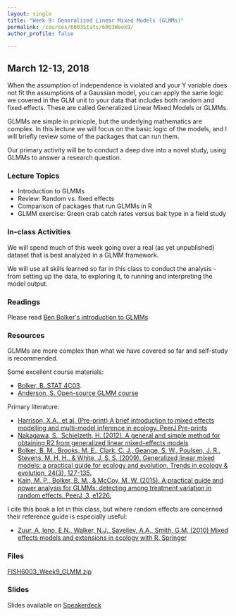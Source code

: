 ```yaml
---
layout: single
title: "Week 9: Generalized Linear Mixed Models (GLMMs)"
permalink: /courses/6003Stats/6003Week9/
author_profile: false

---
```


## March 12-13, 2018

When the assumption of independence is violated and your Y variable does not fit the assumptions of a Gaussian model, you can apply the same logic we covered in the GLM unit to your data that includes both random and fixed effects. These are called Generalized Linear Mixed Models or GLMMs.

GLMMs are simple in prinicple, but the underlying mathematics are complex. In this lecture we will focus on the basic logic of the models, and I will briefly review some of the packages that can run them.

Our primary activity will be to conduct a deep dive into a novel study, using GLMMs to answer a research question.

### Lecture Topics

* Introduction to GLMMs
* Review: Random vs. fixed effects
* Comparison of packages that run GLMMs in R
* GLMM exercise: Green crab catch rates versus bait type in a field study
		
### In-class Activities

We will spend much of this week going over a real (as yet unpublished) dataset that is best analyzed in a GLMM framework. 

We will use all skills learned so far in this class to conduct the analysis - from setting up the data, to exploring it, to running and interpreting the model output. 

### Readings

Please read [Ben Bolker's introduction to GLMMs](https://ms.mcmaster.ca/~bolker/classes/s4c03/notes/GLMM_Bolker_draft5.pdf)

### Resources
 
GLMMs are more complex than what we have covered so far and self-study is recommended.

Some excellent course materials:

- [Bolker, B. STAT 4C03](https://ms.mcmaster.ca/~bolker/classes/s4c03/). 
- [Anderson, S. Open-source GLMM course](https://github.com/seananderson/glmm-course)

Primary literature:

- [Harrison, X.A., et al. (Pre-print) A brief introduction to mixed effects modelling and multi-model inference in ecology. PeerJ Pre-prints](https://peerj.com/preprints/3113.pdf)
- [Nakagawa, S., Schielzeth, H. (2012). A general and simple method for obtaining R2 from generalized linear mixed-effects models](http://www.highstat.com/index.php/mixed-effects-models-and-extensions-in-ecology-with-r)
- [Bolker, B. M., Brooks, M. E., Clark, C. J., Geange, S. W., Poulsen, J. R., Stevens, M. H. H., & White, J. S. S. (2009). Generalized linear mixed models: a practical guide for ecology and evolution. Trends in ecology & evolution, 24(3), 127-135.](https://www.sciencedirect.com/science/article/pii/S0169534709000196)
- [Kain, M. P., Bolker, B. M., & McCoy, M. W. (2015). A practical guide and power analysis for GLMMs: detecting among treatment variation in random effects. PeerJ, 3, e1226.](https://peerj.com/articles/1226/)

I cite this book a lot in this class, but where random effects are concerned their reference guide is especially useful:

- [Zuur, A, Ieno, E.N., Walker, N.J., Saveliev, A.A., Smith, G.M. (2010) Mixed effects models and extensions in ecology with R. Springer](http://www.highstat.com/index.php/mixed-effects-models-and-extensions-in-ecology-with-r)


### Files

[FISH6003_Week9_GLMM.zip](/assets/images/6003/FISH6003_Week9_GLMM.zip)

### Slides

<script async class="speakerdeck-embed" data-id="aeca2ce45e7948718992f0e3f75a3031" data-ratio="1.77777777777778" src="//speakerdeck.com/assets/embed.js"></script>
Slides available on [Speakerdeck](https://speakerdeck.com/pandalusplatyceros/6003-week-9-glmms)



